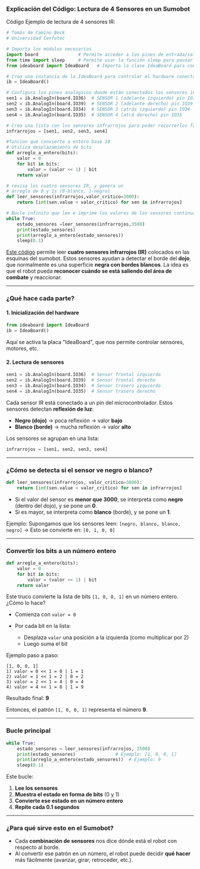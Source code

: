 ### Explicación del Código: Lectura de 4 Sensores en un Sumobot

Código Ejemplo de lectura de 4 sensores IR:
```python
# Tomás de Camino Beck
# Universidad Cenfotec

# Importa los módulos necesarios
import board               # Permite acceder a los pines de entrada/salida del microcontrolador
from time import sleep     # Permite usar la función sleep para pausar el programa
from ideaboard import IdeaBoard   # Importa la clase IdeaBoard para controlar los sensores y actuadores

# Crea una instancia de la IdeaBoard para controlar el hardware conectado
ib = IdeaBoard()

# Configura los pines analógicos donde están conectados los sensores infrarrojos
sen1 = ib.AnalogIn(board.IO36)  # SENSOR 1 (adelante izquierdo) pin IO36
sen2 = ib.AnalogIn(board.IO39)  # SENSOR 2 (adelante derecho) pin IO39
sen3 = ib.AnalogIn(board.IO34)  # SENSOR 3 (atrás izquierdo) pin IO34
sen4 = ib.AnalogIn(board.IO35)  # SENSOR 4 (atrá derecho) pin IO35

# Crea una lista con los sensores infrarrojos para poder recorrerlos fácilmente
infrarrojos = [sen1, sen2, sen3, sen4]

#funcion que convierte a entero base 10
# Utiliza desplazamiento de bits
def arreglo_a_entero(bits):
    valor = 0
    for bit in bits:
        valor = (valor << 1) | bit
    return valor

# revisa los cuatro sensores IR, y genera un
# arreglo de 0 y 1s (0-blanco, 1-negro)
def leer_sensores(infrarrojos,valor_critico=3000):
    return [int(sen.value < valor_critico) for sen in infrarrojos]

# Bucle infinito que lee e imprime los valores de los sensores continuamente
while True: 
    estado_sensores =leer_sensores(infrarrojos,3500)
    print(estado_sensores)
    print(arreglo_a_entero(estado_sensores))
    sleep(0.1)
```

[Este código](https://github.com/Universidad-Cenfotec/Sumobot/blob/main/c%C3%B3digos_de_ejemplo/code_lecturaIR_4Bit.py) permite leer **cuatro sensores infrarrojos (IR)** colocados en las esquinas del sumobot. Estos sensores ayudan a detectar el borde del **dojo**, que normalmente es una superficie **negra con bordes blancos**. La idea es que el robot pueda **reconocer cuándo se está saliendo del área de combate** y reaccionar.

---

###  ¿Qué hace cada parte?

#### 1. **Inicialización del hardware**

```python
from ideaboard import IdeaBoard
ib = IdeaBoard()
```

Aquí se activa la placa "IdeaBoard", que nos permite controlar sensores, motores, etc.

#### 2. **Lectura de sensores**

```python
sen1 = ib.AnalogIn(board.IO36)  # Sensor frontal izquierdo
sen2 = ib.AnalogIn(board.IO39)  # Sensor frontal derecho
sen3 = ib.AnalogIn(board.IO34)  # Sensor trasero izquierdo
sen4 = ib.AnalogIn(board.IO35)  # Sensor trasero derecho
```

Cada sensor IR está conectado a un pin del microcontrolador. Estos sensores detectan **reflexión de luz**:

* **Negro (dojo)** → poca reflexión → valor **bajo**
* **Blanco (borde)** → mucha reflexión → valor **alto**

Los sensores se agrupan en una lista:

```python
infrarrojos = [sen1, sen2, sen3, sen4]
```

---

### ¿Cómo se detecta si el sensor ve negro o blanco?

```python
def leer_sensores(infrarrojos, valor_critico=3000):
    return [int(sen.value < valor_critico) for sen in infrarrojos]
```

* Si el valor del sensor es **menor que 3000**, se interpreta como **negro** (dentro del dojo), y se pone un **0**.
* Si es mayor, se interpreta como **blanco** (borde), y se pone un **1**.

Ejemplo:
Supongamos que los sensores leen:
`[negro, blanco, blanco, negro]`
→ Esto se convierte en:
`[0, 1, 0, 0]`

---

### Convertir los bits a un número entero

```python
def arreglo_a_entero(bits):
    valor = 0
    for bit in bits:
        valor = (valor << 1) | bit
    return valor
```

Este truco convierte la lista de bits `[1, 0, 0, 1]` en un número entero.
¿Cómo lo hace?

* Comienza con `valor = 0`
* Por cada bit en la lista:

  * Desplaza `valor` una posición a la izquierda (como multiplicar por 2)
  * Luego suma el bit

Ejemplo paso a paso:

```
[1, 0, 0, 1]
1) valor = 0 << 1 = 0 | 1 = 1
2) valor = 1 << 1 = 2 | 0 = 2
3) valor = 2 << 1 = 4 | 0 = 4
4) valor = 4 << 1 = 8 | 1 = 9
```

Resultado final: **9**

Entonces, el patrón `[1, 0, 0, 1]` representa el número **9**.

---

### Bucle principal

```python
while True: 
    estado_sensores = leer_sensores(infrarrojos, 3500)
    print(estado_sensores)               # Ejemplo: [1, 0, 0, 1]
    print(arreglo_a_entero(estado_sensores))  # Ejemplo: 9
    sleep(0.1)
```

Este bucle:

1. **Lee los sensores**
2. **Muestra el estado en forma de bits** (0 y 1)
3. **Convierte ese estado en un número entero**
4. **Repite cada 0.1 segundos**

---

### ¿Para qué sirve esto en el Sumobot?

* Cada **combinación de sensores** nos dice dónde está el robot con respecto al borde.
* Al convertir ese patrón en un número, el robot puede decidir **qué hacer** más fácilmente (avanzar, girar, retroceder, etc.).

